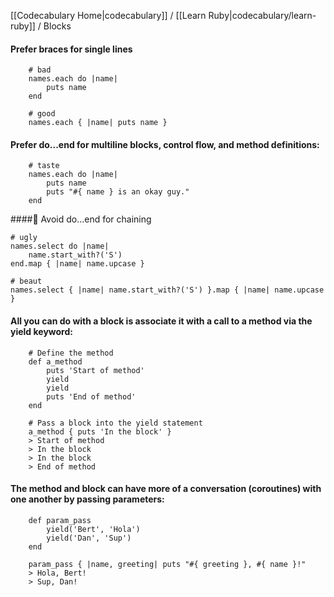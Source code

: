 [[Codecabulary Home|codecabulary]] / [[Learn Ruby|codecabulary/learn-ruby]] / Blocks

<!-- ---title: Blocks --- -->

#### Prefer braces for single lines

		# bad
		names.each do |name|
			puts name
		end
		
		# good
		names.each { |name| puts name }
		
#### Prefer do...end for multiline blocks, control flow, and method definitions:

		# taste
		names.each do |name|
			puts name
			puts "#{ name } is an okay guy."
		end
		
#### Avoid do...end for chaining

	# ugly
	names.select do |name|
		name.start_with?('S')
	end.map { |name| name.upcase }
	
	# beaut
	names.select { |name| name.start_with?('S') }.map { |name| name.upcase }
	
#### All you can do with a block is associate it with a call to a method via the yield keyword:

		# Define the method
		def a_method
			puts 'Start of method'
			yield
			yield
			puts 'End of method'
		end
		
		# Pass a block into the yield statement
		a_method { puts 'In the block' }
		> Start of method
		> In the block
		> In the block
		> End of method
		
#### The method and block can have more of a conversation (coroutines) with one another by passing parameters:

		def param_pass
			yield('Bert', 'Hola')
			yield('Dan', 'Sup')
		end
		
		param_pass { |name, greeting| puts "#{ greeting }, #{ name }!"
		> Hola, Bert!
		> Sup, Dan!	

